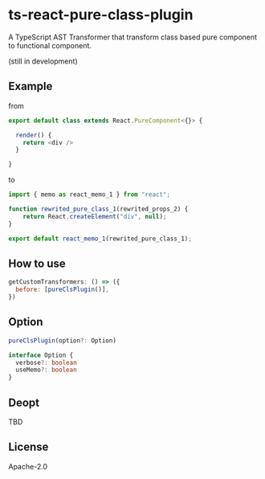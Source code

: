 # ts-react-pure-class-plugin

A TypeScript AST Transformer that transform class based pure component to functional component.

(still in development)

## Example

from
```typescript
export default class extends React.PureComponent<{}> {

  render() {
    return <div />
  }

}
```

to
```javascript
import { memo as react_memo_1 } from "react";

function rewrited_pure_class_1(rewrited_props_2) {
    return React.createElement("div", null);
}

export default react_memo_1(rewrited_pure_class_1);
```

## How to use
```javascript
getCustomTransformers: () => ({
  before: [pureClsPlugin()],
})
```

## Option
```typescript
pureClsPlugin(option?: Option)

interface Option {
  verbose?: boolean
  useMemo?: boolean
}
```

## Deopt
TBD

## License

Apache-2.0